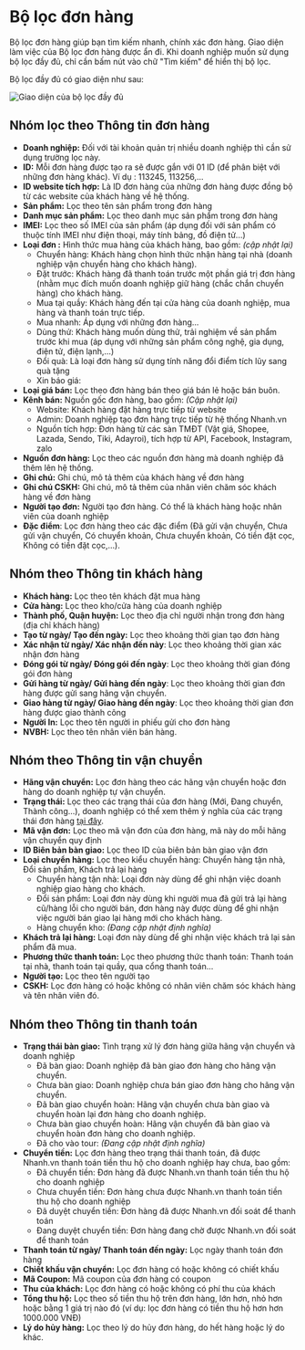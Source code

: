 # Bộ lọc đơn hàng

Bộ lọc đơn hàng giúp bạn tìm kiếm nhanh, chính xác đơn hàng. Giao diện làm việc của Bộ lọc đơn hàng được ẩn đi. Khi doanh nghiệp muốn sử dụng bộ lọc đầy đủ, chỉ cần bấm nút vào chữ "Tìm kiếm"  để hiển thị bộ lọc.

Bộ lọc đầy đủ có giao diện như sau:

![Giao diện của bộ lọc đầy đủ](https://raw.githubusercontent.com/nhanhapi/manual/master/docs/don-hang/img/bo-loc-don-hang-1.png)

## Nhóm lọc theo Thông tin đơn hàng

- **Doanh nghiệp:** Đối với tài khoản quản trị nhiều doanh nghiệp thì cần sử dụng trường lọc này.
- **ID:** Mỗi đơn hàng được tạo ra sẽ được gắn với 01 ID (để phân biệt với những đơn hàng khác). Ví dụ : 113245, 113256,...
- **ID website tích hợp:** Là ID đơn hàng của những đơn hàng được đồng bộ từ các website của khách hàng về hệ thống.
- **Sản phẩm:** Lọc theo tên sản phẩm trong đơn hàng
- **Danh mục sản phẩm:** Lọc theo danh mục sản phẩm trong đơn hàng 
- **IMEI:** Lọc theo số IMEI của sản phẩm (áp dụng đối với sản phẩm có thuộc tính IMEI như điện thoại, máy tính bảng, đồ điện tử...)
- **Loại đơn :** Hình thức mua hàng của khách hàng, bao gồm: *(cập nhật lại)*
  - Chuyển hàng: Khách hàng chọn hình thức nhận hàng tại nhà (doanh nghiệp vận chuyển hàng cho khách hàng).
  - Đặt trước: Khách hàng đã thanh toán trước một phần giá trị đơn hàng (nhằm mục đích muốn doanh nghiệp giữ hàng (chắc chắn chuyển hàng) cho khách hàng.
  - Mua tại quầy: Khách hàng đến tại cửa hàng của doanh nghiệp, mua hàng và thanh toán trực tiếp.
  - Mua nhanh: Áp dụng với những đơn hàng...
  - Dùng thử: Khách hàng muốn dùng thử, trải nghiệm về sản phẩm trước khi mua (áp dụng với những sản phẩm công nghệ, gia dụng, điện tử, điện lạnh,...)
  - Đổi quà: Là loại đơn hàng sử dụng tính năng đổi điểm tích lũy sang quà tặng
  - Xin báo giá: 
- **Loại giá bán:** Lọc theo đơn hàng bán theo giá bán lẻ hoặc bán buôn.
- **Kênh bán:** Nguồn gốc đơn hàng, bao gồm: *(Cập nhật lại)*
  - Website: Khách hàng đặt hàng trực tiếp từ website
  - Admin: Doanh nghiệp tạo đơn hàng trực tiếp từ hệ thống Nhanh.vn
  - Nguồn tích hợp: Đơn hàng từ các sàn TMĐT (Vật giá, Shopee, Lazada, Sendo, Tiki, Adayroi), tích hợp từ API, Facebook, Instagram, zalo
- **Nguồn đơn hàng:** Lọc theo các nguồn đơn hàng mà doanh nghiệp đã thêm lên hệ thống.
- **Ghi chú:** Ghi chú, mô tả thêm của khách hàng về đơn hàng
- **Ghi chú CSKH:** Ghi chú, mô tả thêm của nhân viên chăm sóc khách hàng về đơn hàng
- **Người tạo đơn:** Người tạo đơn hàng. Có thể là khách hàng hoặc nhân viên của doanh nghiệp
- **Đặc điểm**: Lọc đơn hàng theo các đặc điểm (Đã gửi vận chuyển, Chưa gửi vận chuyển, Có chuyển khoản, Chưa chuyển khoản, Có tiền đặt cọc, Không có tiền đặt cọc,...).
## Nhóm theo Thông tin khách hàng

- **Khách hàng:** Lọc theo tên khách đặt mua hàng
- **Cửa hàng:** Lọc theo kho/cửa hàng của doanh nghiệp
- **Thành phố, Quận huyện:** Lọc theo địa chỉ người nhận trong đơn hàng (địa chỉ khách hàng)
- **Tạo từ ngày/ Tạo đến ngày:** Lọc theo khoảng thời gian tạo đơn hàng
- **Xác nhận từ ngày/ Xác nhận đến này**: Lọc theo khoảng thời gian xác nhận đơn hàng
- **Đóng gói từ ngày/ Đóng gói đến ngày**: Lọc theo khoảng thời gian đóng gói đơn hàng
- **Gửi hàng từ ngày/ Gửi hàng đến ngày**: Lọc theo khoảng thời gian đơn hàng được gửi sang hãng vận chuyển.
- **Giao hàng từ ngày/ Giao hàng đến ngày**: Lọc theo khoảng thời gian đơn hàng được giao thành công
- **Người In:** Lọc theo tên người in phiếu gửi cho đơn hàng
- **NVBH:** Lọc theo tên nhân viên bán hàng.

## Nhóm theo Thông tin vận chuyển
- **Hãng vận chuyển:** Lọc đơn hàng theo các hãng vận chuyển hoặc đơn hàng do doanh nghiệp tự vận chuyển.
- **Trạng thái:** Lọc theo các trạng thái của đơn hàng (Mới, Đang chuyển, Thành công...), doanh nghiệp có thể xem thêm ý nghĩa của các trạng thái đơn hàng [tại đây](link).
- **Mã vận đơn:** Lọc theo mã vận đơn của đơn hàng, mã này do mỗi hãng vận chuyển quy định
- **ID Biên bản bàn giao:** Lọc theo ID của biên bản bàn giao vận đơn
- **Loại chuyển hàng:** Lọc theo kiểu chuyển hàng: Chuyển hàng tận nhà, Đổi sản phẩm, Khách trả lại hàng
  - Chuyển hàng tận nhà: Loại đơn này dùng để ghi nhận việc doanh nghiệp giao hàng cho khách.
  - Đổi sản phẩm: Loại đơn này dùng khi người mua đã gửi trả lại hàng cũ/hàng lỗi cho người bán, đơn hàng này được dùng để ghi nhận việc người bán giao lại hàng mới cho khách hàng.
  - Hàng chuyển kho: *(Đang cập nhật định nghĩa)*
- **Khách trả lại hàng:** Loại đơn này dùng để ghi nhận việc khách trả lại sản phẩm đã mua.
- **Phương thức thanh toán:** Lọc theo phương thức thanh toán: Thanh toán tại nhà, thanh toán tại quầy, qua cổng thanh toán...
- **Người tạo:** Lọc theo tên người tạo
- **CSKH:** Lọc đơn hàng có hoặc không có nhân viên chăm sóc khách hàng và tên nhân viên đó.

## Nhóm theo Thông tin thanh toán 
- **Trạng thái bàn giao:** Tình trạng xử lý đơn hàng giữa hãng vận chuyển và doanh nghiệp
  - Đã bàn giao: Doanh nghiệp đã bàn giao đơn hàng cho hãng vận chuyển.
  - Chưa bàn giao: Doanh nghiệp chưa bán giao đơn hàng cho hãng vận chuyển.
  - Đã bàn giao chuyển hoàn: Hãng vận chuyển chưa bàn giao và chuyển hoàn lại đơn hàng cho doanh nghiệp.
  - Chưa bàn giao chuyển hoàn: Hãng vận chuyển đã bàn giao và chuyển hoàn đơn hàng cho doanh nghiệp.
  - Đã cho vào tour: *(Đang cập nhật định nghĩa)*
- **Chuyển tiền:** Lọc đơn hàng theo trạng thái thanh toán, đã được Nhanh.vn thanh toán tiền thu hộ cho doanh nghiệp hay chưa, bao gồm:
  - Đã chuyển tiền: Đơn hàng đã được Nhanh.vn thanh toán tiền thu hộ cho doanh nghiệp
  - Chưa chuyển tiền: Đơn hàng chưa được Nhanh.vn thanh toán tiền thu hộ cho doanh nghiệp
  - Đã duyệt chuyển tiền: Đơn hàng đã được Nhanh.vn đối soát để thanh toán
  - Đang duyệt chuyển tiền: Đơn hàng đang chờ được Nhanh.vn đối soát để thanh toán
- **Thanh toán từ ngày/ Thanh toán đến ngày:** Lọc ngày thanh toán đơn hàng
- **Chiết khấu vận chuyển:** Lọc đơn hàng có hoặc không có chiết khấu
- **Mã Coupon:** Mã coupon của đơn hàng có coupon
- **Thu của khách:** Lọc đơn hàng có hoặc không có phí thu của khách
- **Tổng thu hộ:** Lọc theo số tiền thu hộ trên đơn hàng, lớn hơn, nhỏ hơn hoặc bằng 1 giá trị nào đó (ví dụ: lọc đơn hàng có tiền thu hộ hơn hơn 1000.000 VNĐ)
- **Lý do hủy hàng:** Lọc theo lý do hủy đơn hàng, do hết hàng hoặc lý do khác.

